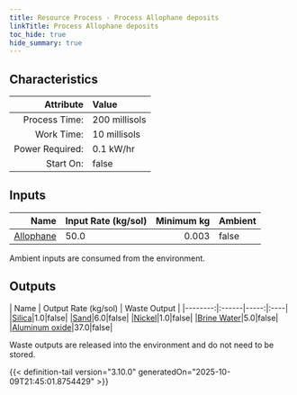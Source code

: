 ```yaml
---
title: Resource Process - Process Allophane deposits
linkTitle: Process Allophane deposits
toc_hide: true
hide_summary: true
---
```

<!-- This is generated by the MarsSim HelpGenertor, do not edit. -->

## Characteristics

| Attribute      | Value |
|--------:|:------|
|Process Time:|200 millisols|
|Work Time:|10 millisols|
|Power Required:|0.1 kW/hr|
|Start On:|false|

## Inputs
| Name      | Input Rate (kg/sol) | Minimum kg | Ambient |
|--------:|:------|-----:|:----|
|[Allophane](/docs/definitions/resource/allophane)|50.0|0.003|false|

Ambient inputs are consumed from the environment.

## Outputs
| Name      | Output Rate (kg/sol) | Waste Output |
|--------:|:------|-----:|:----|
|[Silica](/docs/definitions/resource/silica)|1.0|false|
|[Sand](/docs/definitions/resource/sand)|6.0|false|
|[Nickel](/docs/definitions/resource/nickel)|1.0|false|
|[Brine Water](/docs/definitions/resource/brine-water)|5.0|false|
|[Aluminum oxide](/docs/definitions/resource/aluminum-oxide)|37.0|false|

Waste outputs are released into the environment and do not need to be stored.


{{< definition-tail version="3.10.0" generatedOn="2025-10-09T21:45:01.8754429" >}}



